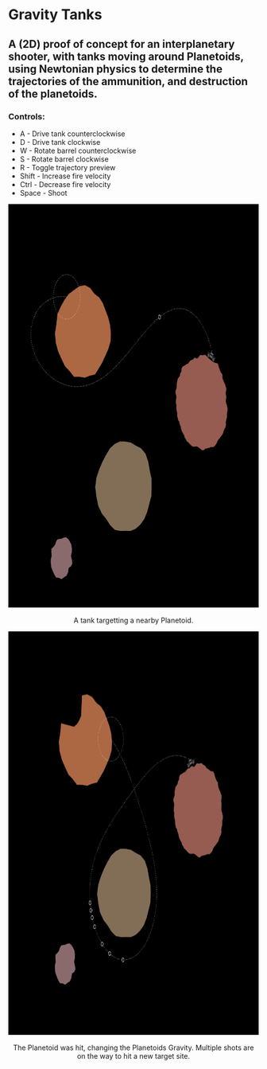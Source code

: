 # Gravity Tanks
## A (2D) proof of concept for an interplanetary shooter, with tanks moving around Planetoids, using Newtonian physics to determine the trajectories of the ammunition, and destruction of the planetoids. 

### Controls:
* A - Drive tank counterclockwise
* D - Drive tank clockwise
* W - Rotate barrel counterclockwise
* S - Rotate barrel clockwise
* R - Toggle trajectory preview
* Shift - Increase fire velocity
* Ctrl - Decrease fire velocity
* Space - Shoot


<p align="center">
<img src="https://github.com/Ntropic/Physics/blob/master/Gravity_Tanks/Screenshots/screenshot_1.png?raw=true" width="840" height="811" />
</p>
<p align="center"> 
A tank targetting a nearby Planetoid. 
</p>

<p align="center">
<img src="https://github.com/Ntropic/Physics/blob/master/Gravity_Tanks/Screenshots/screenshot_2.png?raw=true" width="840" height="811" />
</p>
<p align="center"> 
The Planetoid was hit, changing the Planetoids Gravity. Multiple shots are on the way to hit a new target site.
</p>
